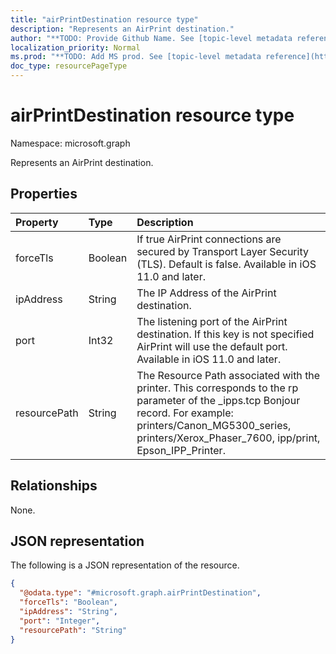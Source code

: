 ```yaml
---
title: "airPrintDestination resource type"
description: "Represents an AirPrint destination."
author: "**TODO: Provide Github Name. See [topic-level metadata reference](https://msgo.azurewebsites.net/add/document/guidelines/metadata.html#topic-level-metadata)**"
localization_priority: Normal
ms.prod: "**TODO: Add MS prod. See [topic-level metadata reference](https://msgo.azurewebsites.net/add/document/guidelines/metadata.html#topic-level-metadata)**"
doc_type: resourcePageType
---
```


# airPrintDestination resource type

Namespace: microsoft.graph



Represents an AirPrint destination.

## Properties
|Property|Type|Description|
|:---|:---|:---|
|forceTls|Boolean|If true AirPrint connections are secured by Transport Layer Security (TLS). Default is false. Available in iOS 11.0 and later.|
|ipAddress|String|The IP Address of the AirPrint destination.|
|port|Int32|The listening port of the AirPrint destination. If this key is not specified AirPrint will use the default port. Available in iOS 11.0 and later.|
|resourcePath|String|The Resource Path associated with the printer. This corresponds to the rp parameter of the _ipps.tcp Bonjour record. For example: printers/Canon_MG5300_series, printers/Xerox_Phaser_7600, ipp/print, Epson_IPP_Printer.|

## Relationships
None.

## JSON representation
The following is a JSON representation of the resource.
<!-- {
  "blockType": "resource",
  "@odata.type": "microsoft.graph.airPrintDestination"
}
-->
``` json
{
  "@odata.type": "#microsoft.graph.airPrintDestination",
  "forceTls": "Boolean",
  "ipAddress": "String",
  "port": "Integer",
  "resourcePath": "String"
}
```

